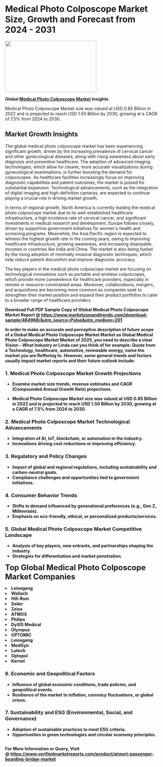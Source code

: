 <H1>Medical Photo Colposcope Market Size, Growth and Forecast from 2024 - 2031</H1><img class="aligncenter size-medium wp-image-584254" src="https://thirdeyenews.in/wp-content/uploads/2024/09/Global-Market-Research-300x168.jpeg" alt="" width="300" height="168" /><p><strong>Global&nbsp;<a href="https://www.marketsizeandtrends.com/download-sample/484968/&amp;utm_source=Pulse&amp;utm_medium=201">Medical Photo Colposcope Market</a> Insights</strong></p><p>Medical Photo Colposcope Market size was valued at USD 0.85 Billion in 2022 and is projected to reach USD 1.50 Billion by 2030, growing at a CAGR of 7.5% from 2024 to 2030.</p><p><h2>Market Growth Insights</h2> <p>The global medical photo colposcope market has been experiencing significant growth, driven by the increasing prevalence of cervical cancer and other gynecological diseases, along with rising awareness about early diagnosis and preventive healthcare. The adoption of advanced imaging technologies, which allow for clearer, more accurate visualizations during gynecological examinations, is further boosting the demand for colposcopes. As healthcare facilities increasingly focus on improving diagnostic capabilities and patient outcomes, the market is poised for substantial expansion. Technological advancements, such as the integration of digital imaging and high-definition cameras, are expected to continue playing a crucial role in driving market growth.</p> <p><strong></strong></p> <p>In terms of regional growth, North America is currently leading the medical photo colposcope market due to its well-established healthcare infrastructure, a high incidence rate of cervical cancer, and significant investments in medical research and development. Europe follows closely, driven by supportive government initiatives for women's health and screening programs. Meanwhile, the Asia Pacific region is expected to witness the highest growth rate in the coming years, owing to improving healthcare infrastructure, growing awareness, and increasing disposable incomes in countries like India and China. The market is also being fueled by the rising adoption of minimally invasive diagnostic techniques, which help reduce patient discomfort and improve diagnostic accuracy.</p> <p>The key players in the medical photo colposcope market are focusing on technological innovations such as portable and wireless colposcopes, which provide more convenience for healthcare providers, especially in remote or resource-constrained areas. Moreover, collaborations, mergers, and acquisitions are becoming more common as companies seek to strengthen their market position and expand their product portfolios to cater to a broader range of healthcare providers.</p> <p><strong></p><p><span class=""><strong>Download Full PDF Sample Copy of Global Medical Photo Colposcope Market Report</strong> @ <a href="https://www.marketsizeandtrends.com/download-sample/484968/&amp;utm_source=Pulse&amp;utm_medium=201" target="_blank">https://www.marketsizeandtrends.com/download-sample/484968/&amp;utm_source=Pulse&amp;utm_medium=201</a></span></p><p>In order to make an accurate and perceptive description of future scope of a Global&nbsp;Medical Photo Colposcope Market Market as Global&nbsp;Medical Photo Colposcope Market Market of 2025, you need to describe a clear Vision &ndash; What Industry or Linda can you think of for example: Quote from a Technology, healthcare, automotive, renewable energy, name the market you are Reffering to. However, some general trends and factors usually impact market reports and their future outlook include:</p><h3>1.&nbsp;<strong>Medical Photo Colposcope Market Growth Projections</strong></h3><ul><li>Examine market size trends, revenue estimates and CAGR (Compounded Annual Growth Rate) projections.</li><li><p>Medical Photo Colposcope Market size was valued at USD 0.85 Billion in 2022 and is projected to reach USD 1.50 Billion by 2030, growing at a CAGR of 7.5% from 2024 to 2030.</p></li></ul><h3>2.&nbsp;<strong>Medical Photo Colposcope Market Technological Advancements</strong></h3><ul><li>Integration of AI, IoT, blockchain, or automation in the industry.</li><li>Innovations driving cost reductions or improving efficiency.</li></ul><h3>3.&nbsp;<strong>Regulatory and Policy Changes</strong></h3><ul><li>Impact of global and regional regulations, including sustainability and carbon-neutral goals.</li><li>Compliance challenges and opportunities tied to government initiatives.</li></ul><h3>4.&nbsp;<strong>Consumer Behavior Trends</strong></h3><ul><li>Shifts in demand influenced by generational preferences (e.g., Gen Z, Millennials).</li><li>Emphasis on eco-friendly, ethical, or personalized products/services.</li></ul><h3>5.&nbsp;<strong>Global Medical Photo Colposcope Market Competitive Landscape</strong></h3><ul><li>Analysis of key players, new entrants, and partnerships shaping the industry.</li><li>Strategies for differentiation and market penetration.</li></ul><p data-pm-slice="1 1 []"><span style="color: inherit; font-family: inherit; font-size: 25px;">Top Global Medical Photo Colposcope Market Companies</span></p><div class="" data-test-id=""><p><li>Leisegang</li><li> Wallach</li><li> Hill-Rom</li><li> Seiler</li><li> Zeiss</li><li> ATMOS</li><li> Philips</li><li> DySIS Medical</li><li> Olympus</li><li> OPTOMIC</li><li> Leisegang</li><li> MedGyn</li><li> Lutech</li><li> Optopol</li><li> Kernel</li></p></div><h3>6.&nbsp;<strong>Economic and Geopolitical Factors</strong></h3><ul><li>Influence of global economic conditions, trade policies, and geopolitical events.</li><li>Resilience of the market to inflation, currency fluctuations, or global crises.</li></ul><h3>7.&nbsp;<strong>Sustainability and ESG (Environmental, Social, and Governance)</strong></h3><ul><li>Adoption of sustainable practices to meet ESG criteria.</li><li>Opportunities in green technologies and circular economy principles.</li></ul><h2><strong style="font-size: 14px;">For More Information or Query, Visit @&nbsp;</strong><a style="background-color: #ffffff; font-size: 14px;" href="https://www.marketsizeandtrends.com/report/medical-photo-colposcope-market/" target="_blank">https://www.verifiedmarketreports.com/product/airport-passenger-boarding-bridge-market</a></h2>

